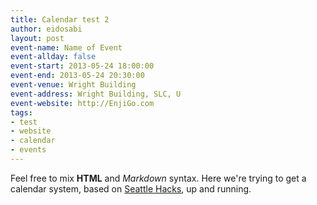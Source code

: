 ```yaml
---
title: Calendar test 2
author: eidosabi
layout: post
event-name: Name of Event
event-allday: false
event-start: 2013-05-24 18:00:00
event-end: 2013-05-24 20:30:00
event-venue: Wright Building
event-address: Wright Building, SLC, U
event-website: http://EnjiGo.com
tags:
- test
- website
- calendar
- events
---
```

Feel free to mix <b>HTML</b> and *Markdown* syntax.  Here we're trying to get a calendar system, based on [Seattle Hacks](http://seattlehacks.com/calendar/), up and running.


